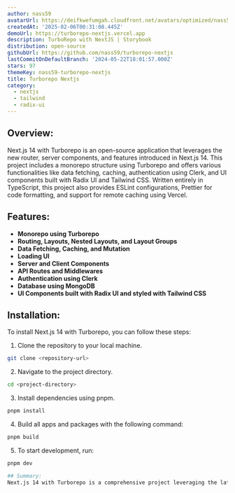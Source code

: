 ```yaml
---
author: nass59
avatarUrl: https://deifkwefumgah.cloudfront.net/avatars/optimized/nass59-turborepo-nextjs-avatar-128.webp
createdAt: '2025-02-06T00:31:08.445Z'
demoUrl: https://turborepo-nextjs.vercel.app
description: TurboRepo with NextJS | Storybook
distribution: open-source
githubUrl: https://github.com/nass59/turborepo-nextjs
lastCommitOnDefaultBranch: '2024-05-22T18:01:57.000Z'
stars: 97
themeKey: nass59-turborepo-nextjs
title: Turborepo Nextjs
category:
  - nextjs
  - tailwind
  - radix-ui
---
```

## Overview:
Next.js 14 with Turborepo is an open-source application that leverages the new router, server components, and features introduced in Next.js 14. This project includes a monorepo structure using Turborepo and offers various functionalities like data fetching, caching, authentication using Clerk, and UI components built with Radix UI and Tailwind CSS. Written entirely in TypeScript, this project also provides ESLint configurations, Prettier for code formatting, and support for remote caching using Vercel.

## Features:
- **Monorepo using Turborepo**
- **Routing, Layouts, Nested Layouts, and Layout Groups**
- **Data Fetching, Caching, and Mutation**
- **Loading UI**
- **Server and Client Components**
- **API Routes and Middlewares**
- **Authentication using Clerk**
- **Database using MongoDB**
- **UI Components built with Radix UI and styled with Tailwind CSS**

## Installation:
To install Next.js 14 with Turborepo, you can follow these steps:
1. Clone the repository to your local machine.
```bash
git clone <repository-url>
```
2. Navigate to the project directory.
```bash
cd <project-directory>
```
3. Install dependencies using pnpm.
```bash
pnpm install
```
4. Build all apps and packages with the following command:
```bash
pnpm build
```
5. To start development, run:
```bash
pnpm dev

## Summary:
Next.js 14 with Turborepo is a comprehensive project leveraging the latest features of Next.js 14 and Turborepo. With a monorepo structure, TypeScript support, remote caching capabilities, and a range of other tools and libraries, this project offers a robust and efficient development environment. Developers can benefit from the pre-configured setup, including ESLint, Prettier, authentication with Clerk, MongoDB integration, Radix UI components, Tailwind CSS styling, and more, simplifying the development process and enhancing productivity.